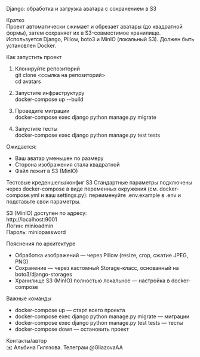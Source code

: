 Django: обработка и загрузка аватара с сохранением в S3

Кратко  
Проект автоматически сжимает и обрезает аватары (до квадратной формы), затем сохраняет их в S3-совместимое хранилище.  
Используется Django, Pillow, boto3 и MinIO (локальный S3).
Должен быть установлен Docker.

Как запустить проект

1. Клонируйте репозиторий  
git clone <ссылка на репозиторий>  
cd avatars

2. Запустите инфраструктуру  
docker-compose up --build

3. Проведите миграции  
docker-compose exec django python manage.py migrate

4. Запустите тесты  
docker-compose exec django python manage.py test tests

Ожидается:  
- Ваш аватар уменьшен по размеру  
- Сторона изображения стала квадратной  
- Файл лежит в S3 (MinIO)

Тестовые креденшелы/конфиг S3
Стандартные параметры подключены через docker-compose в виде переменных окружения (см. docker-compose.yml и ваш settings.py): переименуйте .env.example в .env и подставьте свои параметры.

S3 (MinIO) доступен по адресу:  
http://localhost:9001  
Логин: minioadmin  
Пароль: miniopassword

Пояснения по архитектуре

- Обработка изображений — через Pillow (resize, crop, сжатие JPEG, PNG)
- Сохранение — через кастомный Storage-класс, основанный на boto3/django-storages
- Хранилище S3 (MinIO) полностью локальное — настройка в docker-compose

Важные команды

- docker-compose up — старт всего проекта  
- docker-compose exec django python manage.py migrate — миграции  
- docker-compose exec django python manage.py test tests — тесты  
- docker-compose down — остановить проект

Контакты/автор  
✉️ Альбина Гилязова.
Телеграм @GliazovaAA
